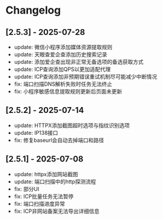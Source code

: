 
# Changelog

## [2.5.3] - 2025-07-28

- update: 微信小程序添加媒体资源提取规则
- update: 天眼查爱企查添加历史搜索记录
- update: 添加爱企查出现非正常无备选项的备选获取方式
- update: ICP查询添加QPS以更加适配代理
- update: ICP查询添加非预期错误重试机制尽可能减少中断情况
- fix: 端口扫描DNS解析失败时任务无法终止
- fix: 小程序敏感信息提取规则更新后页面未更新

## [2.5.2] - 2025-07-14

- update: HTTPX添加截图超时选项与指纹识别选项
- update: IP138接口
- fix: 修复baseurl会自动去掉端口和路径

## [2.5.1] - 2025-07-08

- update: httpx添加网站截图
- update: 端口扫描中的http探测流程
- fix: 部分UI
- fix: ICP批量任务无法暂停
- fix: 端口扫描进度异常
- fix: ICP非网站备案无法导出详细信息
